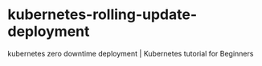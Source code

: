 # kubernetes-rolling-update-deployment
kubernetes zero downtime deployment  |  Kubernetes tutorial for Beginners
